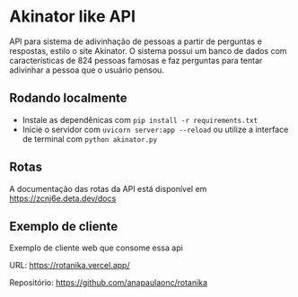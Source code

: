 # Akinator like API

API para sistema de adivinhação de pessoas a partir de perguntas e respostas, estilo o site Akinator. O sistema possui um banco de dados com características de 824 pessoas famosas e faz perguntas para tentar adivinhar a pessoa que o usuário pensou.

## Rodando localmente

- Instale as dependênicas com `pip install -r requirements.txt`
- Inicie o servidor com `uvicorn server:app --reload` ou utilize a interface de terminal com `python akinator.py`

## Rotas

A documentação das rotas da API está disponível em https://zcnj6e.deta.dev/docs

## Exemplo de cliente

Exemplo de cliente web que consome essa api

URL: https://rotanika.vercel.app/

Repositório: https://github.com/anapaulaonc/rotanika
